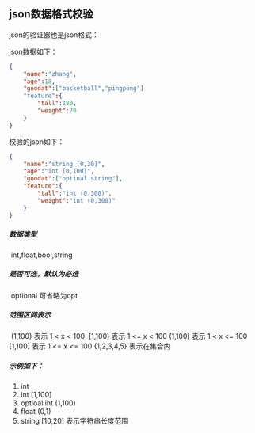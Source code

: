 ## json数据格式校验

json的验证器也是json格式：


json数据如下：

```json
{
    "name":"zhang",
    "age":18,
    "goodat":["basketball","pingpong"]
    "feature":{
        "tall":180,
        "weight":70
    }
}
```

校验的json如下：

```json
{
    "name":"string [0,30]",
    "age":"int [0,100]",
    "goodat":["optinal string"],
    "feature":{
        "tall":"int (0,300)",
        "weight":"int (0,300)"
    }
}
```

##### 数据类型

​	int,float,bool,string

##### 是否可选，默认为必选
​	optional 可省略为opt

##### 范围区间表示

​	(1,100) 表示 1 < x < 100
​	[1,100) 表示 1 <= x < 100
​	(1,100] 表示 1 < x <= 100
​	[1,100] 表示 1 <= x <= 100
​	{1,2,3,4,5} 表示在集合内

##### 示例如下：

1. int
2. int [1,100]
3. optioal int (1,100)
4. float (0,1)
5. string [10,20]  表示字符串长度范围





